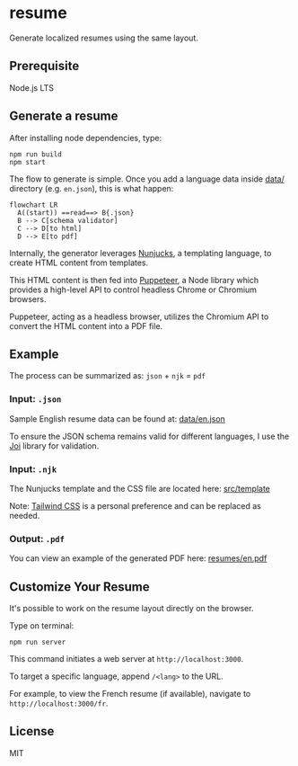 # resume

Generate localized resumes using the same layout.

## Prerequisite

Node.js LTS

## Generate a resume

After installing node dependencies, type:

```
npm run build
npm start
```

The flow to generate is simple. Once you add a language data inside [data/](https://github.com/Leyka/resume/tree/main/data) directory (e.g. `en.json`), this is what happen:

```mermaid
flowchart LR
  A((start)) ==read==> B{.json}
  B --> C[schema validator]
  C --> D[to html]
  D --> E[to pdf]
```

Internally, the generator leverages [Nunjucks](https://mozilla.github.io/nunjucks/), a templating language, to create HTML content from templates.

This HTML content is then fed into [Puppeteer](https://pptr.dev/), a Node library which provides a high-level API to control headless Chrome or Chromium browsers.

Puppeteer, acting as a headless browser, utilizes the Chromium API to convert the HTML content into a PDF file.

## Example

The process can be summarized as: `json` + `njk` = `pdf`

### Input: `.json`

Sample English resume data can be found at: [data/en.json](./data/en.json)

To ensure the JSON schema remains valid for different languages, I use the [Joi](https://joi.dev/) library for validation.

### Input: `.njk`

The Nunjucks template and the CSS file are located here: [src/template](./src/template/)

Note: [Tailwind CSS](https://tailwindcss.com/) is a personal preference and can be replaced as needed.

### Output: `.pdf`

You can view an example of the generated PDF here: [resumes/en.pdf](https://github.com/Leyka/resume/blob/main/resumes/en.pdf)

## Customize Your Resume

It's possible to work on the resume layout directly on the browser.

Type on terminal:

```
npm run server
```

This command initiates a web server at `http://localhost:3000`.

To target a specific language, append `/<lang>` to the URL.

For example, to view the French resume (if available), navigate to `http://localhost:3000/fr`.

## License

MIT

